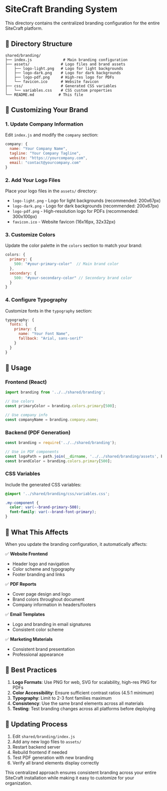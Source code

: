 # SiteCraft Branding System

This directory contains the centralized branding configuration for the entire SiteCraft platform.

## 📁 Directory Structure

```
shared/branding/
├── index.js              # Main branding configuration
├── assets/              # Logo files and brand assets
│   ├── logo-light.png   # Logo for light backgrounds
│   ├── logo-dark.png    # Logo for dark backgrounds  
│   ├── logo-pdf.png     # High-res logo for PDFs
│   └── favicon.ico      # Website favicon
├── css/                 # Generated CSS variables
│   └── variables.css    # CSS custom properties
└── README.md           # This file

```

## 🎨 Customizing Your Brand

### 1. Update Company Information
Edit `index.js` and modify the `company` section:

```javascript
company: {
  name: "Your Company Name",
  tagline: "Your Company Tagline", 
  website: "https://yourcompany.com",
  email: "contact@yourcompany.com"
}
```

### 2. Add Your Logo Files
Place your logo files in the `assets/` directory:
- `logo-light.png` - Logo for light backgrounds (recommended: 200x67px)
- `logo-dark.png` - Logo for dark backgrounds (recommended: 200x67px)
- `logo-pdf.png` - High-resolution logo for PDFs (recommended: 300x100px)
- `favicon.ico` - Website favicon (16x16px, 32x32px)

### 3. Customize Colors
Update the color palette in the `colors` section to match your brand:

```javascript
colors: {
  primary: {
    500: "#your-primary-color"  // Main brand color
  },
  secondary: {
    500: "#your-secondary-color" // Secondary brand color
  }
}
```

### 4. Configure Typography
Customize fonts in the `typography` section:

```javascript
typography: {
  fonts: {
    primary: {
      name: "Your Font Name",
      fallback: "Arial, sans-serif"
    }
  }
}
```

## 🔧 Usage

### Frontend (React)
```javascript
import branding from '../../shared/branding';

// Use colors
const primaryColor = branding.colors.primary[500];

// Use company info
const companyName = branding.company.name;
```

### Backend (PDF Generation)
```javascript
const branding = require('../../shared/branding');

// Use in PDF components
const logoPath = path.join(__dirname, '../../shared/branding/assets', branding.logo.primary.pdf);
const brandColor = branding.colors.primary[500];
```

### CSS Variables
Include the generated CSS variables:
```css
@import '../shared/branding/css/variables.css';

.my-component {
  color: var(--brand-primary-500);
  font-family: var(--brand-font-primary);
}
```

## 🎯 What This Affects

When you update the branding configuration, it automatically affects:

✅ **Website Frontend**
- Header logo and navigation
- Color scheme and typography
- Footer branding and links

✅ **PDF Reports** 
- Cover page design and logo
- Brand colors throughout document
- Company information in headers/footers

✅ **Email Templates**
- Logo and branding in email signatures
- Consistent color scheme

✅ **Marketing Materials**
- Consistent brand presentation
- Professional appearance

## 🚀 Best Practices

1. **Logo Formats**: Use PNG for web, SVG for scalability, high-res PNG for PDFs
2. **Color Accessibility**: Ensure sufficient contrast ratios (4.5:1 minimum)
3. **Typography**: Limit to 2-3 font families maximum  
4. **Consistency**: Use the same brand elements across all materials
5. **Testing**: Test branding changes across all platforms before deploying

## 🔄 Updating Process

1. Edit `shared/branding/index.js`
2. Add any new logo files to `assets/`
3. Restart backend server
4. Rebuild frontend if needed
5. Test PDF generation with new branding
6. Verify all brand elements display correctly

This centralized approach ensures consistent branding across your entire SiteCraft installation while making it easy to customize for your organization.